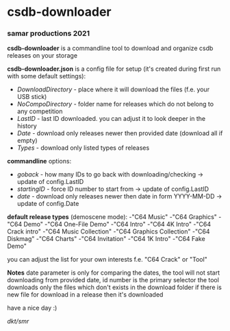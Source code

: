 # csdb-downloader
### samar productions 2021

**csdb-downloader** is a commandline tool to download and organize csdb releases on your storage

**csdb-downloader.json** is a config file for setup (it's created during first run with some default settings):
- *DownloadDirectory* - place where it will download the files (f.e. your USB stick)
- *NoCompoDirectory* - folder name for releases which do not belong to any competition
- *LastID* - last ID downloaded. you can adjust it to look deeper in the history
- *Date* - download only releases newer then provided date (download all if empty)
- *Types* - download only listed types of releases

**commandline** options:
- *goback* - how many IDs to go back with downloading/checking -> update of config.LastID
- *startingID* - force ID number to start from -> update of config.LastID
- *date* - download only releases newer then date in form YYYY-MM-DD -> update of config.Date

**default release types** (demoscene mode):
-"C64 Music"
-"C64 Graphics"
-"C64 Demo"
-"C64 One-File Demo"
-"C64 Intro"
-"C64 4K Intro"
-"C64 Crack intro"
-"C64 Music Collection"
-"C64 Graphics Collection"
-"C64 Diskmag"
-"C64 Charts"
-"C64 Invitation"
-"C64 1K Intro" 
-"C64 Fake Demo"

you can adjust the list for your own interests f.e. "C64 Crack" or "Tool"

**Notes**
date parameter is only for comparing the dates, the tool will not start downloading from provided date, id number is the primary selector
the tool downloads only the files which don't exists in the download folder
if there is new file for download in a release then it's downloaded

have a nice day :)

*dkt/smr*